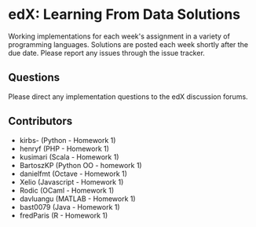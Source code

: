 edX: Learning From Data Solutions
================================
Working implementations for each week's assignment in a variety of programming languages. Solutions are posted each week shortly after the due date. Please report any issues through the issue tracker.

Questions
-----------
Please direct any implementation questions to the edX discussion forums.

Contributors
-----------
* kirbs- (Python - Homework 1)
* henryf (PHP - Homework 1)
* kusimari (Scala - Homework 1)
* BartoszKP (Python OO - homework 1)
* danielfmt (Octave - Homework 1)
* Xelio (Javascript - Homework 1)
* Rodic (OCaml - Homework 1)
* davluangu (MATLAB - Homework 1)
* bast0079 (Java - Homework 1)
* fredParis (R - Homework 1)
